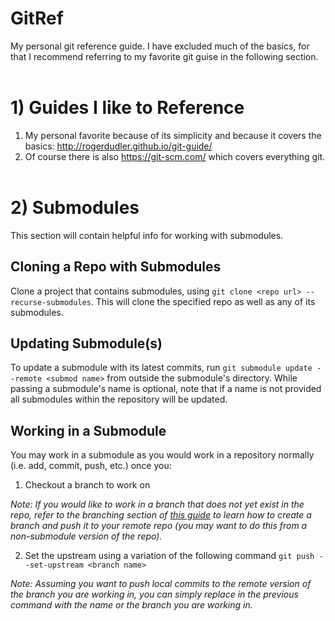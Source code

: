 # GitRef
My personal git reference guide. I have excluded much of the basics, for that I recommend referring to my favorite git guise in the following section.
<br><br>

# 1) Guides I like to Reference
1) My personal favorite because of its simplicity and because it covers the basics: http://rogerdudler.github.io/git-guide/
2) Of course there is also https://git-scm.com/ which covers everything git.
<br><br>

# 2) Submodules
This section will contain helpful info for working with submodules.

## Cloning a Repo with Submodules
Clone a project that contains submodules, using `git clone <repo url> --recurse-submodules`. This will clone the specified repo as well as any of its submodules.

## Updating Submodule(s)
To update a submodule with its latest commits, run `git submodule update --remote <submod name>` from outside the submodule's directory. While passing a submodule's name is optional, note that if a name is not provided all submodules within the repository will be updated.

## Working in a Submodule
You may work in a submodule as you would work in a repository normally (i.e. add, commit, push, etc.) once you:

1) Checkout a branch to work on

*Note: If you would like to work in a branch that does not yet exist in the repo, refer to the *branching* section of [this guide](http://rogerdudler.github.io/git-guide/) to learn how to create a branch and push it to your remote repo (you may want to do this from a non-submodule version of the repo).*

2) Set the upstream using a variation of the following command `git push --set-upstream <branch name>`

*Note: Assuming you want to push local commits to the remote version of the branch you are working in, you can simply replace* *<branch name>* *in the previous command with the name or the branch you are working in.*
